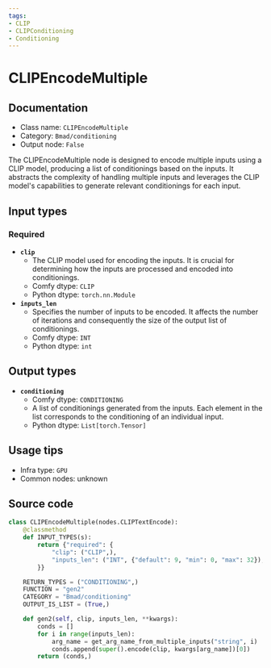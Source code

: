 ```yaml
---
tags:
- CLIP
- CLIPConditioning
- Conditioning
---
```


# CLIPEncodeMultiple
## Documentation
- Class name: `CLIPEncodeMultiple`
- Category: `Bmad/conditioning`
- Output node: `False`

The CLIPEncodeMultiple node is designed to encode multiple inputs using a CLIP model, producing a list of conditionings based on the inputs. It abstracts the complexity of handling multiple inputs and leverages the CLIP model's capabilities to generate relevant conditionings for each input.
## Input types
### Required
- **`clip`**
    - The CLIP model used for encoding the inputs. It is crucial for determining how the inputs are processed and encoded into conditionings.
    - Comfy dtype: `CLIP`
    - Python dtype: `torch.nn.Module`
- **`inputs_len`**
    - Specifies the number of inputs to be encoded. It affects the number of iterations and consequently the size of the output list of conditionings.
    - Comfy dtype: `INT`
    - Python dtype: `int`
## Output types
- **`conditioning`**
    - Comfy dtype: `CONDITIONING`
    - A list of conditionings generated from the inputs. Each element in the list corresponds to the conditioning of an individual input.
    - Python dtype: `List[torch.Tensor]`
## Usage tips
- Infra type: `GPU`
- Common nodes: unknown


## Source code
```python
class CLIPEncodeMultiple(nodes.CLIPTextEncode):
    @classmethod
    def INPUT_TYPES(s):
        return {"required": {
            "clip": ("CLIP",),
            "inputs_len": ("INT", {"default": 9, "min": 0, "max": 32}),
        }}

    RETURN_TYPES = ("CONDITIONING",)
    FUNCTION = "gen2"
    CATEGORY = "Bmad/conditioning"
    OUTPUT_IS_LIST = (True,)

    def gen2(self, clip, inputs_len, **kwargs):
        conds = []
        for i in range(inputs_len):
            arg_name = get_arg_name_from_multiple_inputs("string", i)
            conds.append(super().encode(clip, kwargs[arg_name])[0])
        return (conds,)

```
